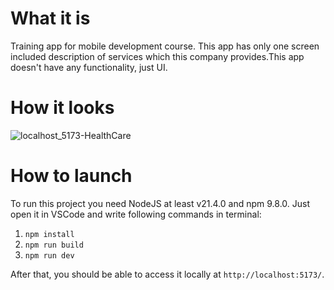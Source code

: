 # What it is
Training app for mobile development course. 
This app has only one screen included description of services which this company provides.This app doesn't have any functionality, just UI.

# How it looks
![localhost_5173-HealthCare](https://github.com/Qiraa/WebLab/assets/95233666/bf668669-37fd-49e4-9472-100def81af9b)

# How to launch
To run this project you need NodeJS at least v21.4.0 and npm 9.8.0. Just open it in VSCode and write following commands in terminal:
1. `npm install`
2. `npm run build`
3. `npm run dev`
   
After that, you should be able to access it locally at `http://localhost:5173/`.
